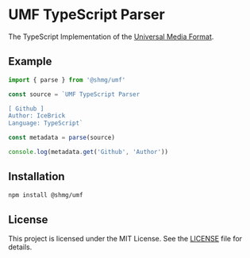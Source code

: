 # UMF TypeScript Parser

The TypeScript Implementation of the [Universal Media Format](https://github.com/shmg-org/umf-specification).

## Example

```typescript
import { parse } from '@shmg/umf'

const source = `UMF TypeScript Parser

[ Github ]
Author: IceBrick
Language: TypeScript`

const metadata = parse(source)

console.log(metadata.get('Github', 'Author'))
```

## Installation

```bash
npm install @shmg/umf
```

## License

This project is licensed under the MIT License. See the [LICENSE](LICENSE) file for details.
